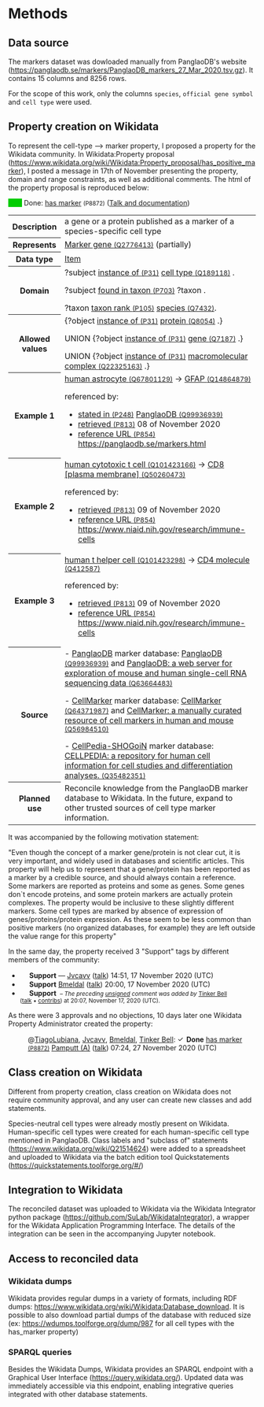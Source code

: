 # Methods
## Data source

The markers dataset was dowloaded manually from PanglaoDB's website (https://panglaodb.se/markers/PanglaoDB_markers_27_Mar_2020.tsv.gz). It contains 15 columns and 8256 rows. 

For the scope of this work, only the columns `species`, `official gene symbol` and 	`cell type` were used. 

## Property creation on Wikidata

To represent the cell-type --> marker property, I proposed a property for the Wikidata community. In Wikidata:Property proposal (<https://www.wikidata.org/wiki/Wikidata:Property_proposal/has_positive_marker>), I posted a message in 17th of November presenting the property, domain and range constraints, as well as additional comments. The html of the property proposal is reproduced below:

<div class="property-navibox" dir="ltr"><style data-mw-deduplicate="TemplateStyles:r1021077283">.mw-parser-output .property-navibox{background-color:#dff;border:3px solid #cddddd}.mw-parser-output .property-navibox-header{background-color:#dff;outline:3px solid #cddddd;padding:4px}.mw-parser-output .property-navibox-links{float:right;margin:0}.mw-parser-output .property-navibox-links li{display:inline;margin:0}.mw-parser-output .property-navibox-links li:after{display:inline;content:" – "}.mw-parser-output .property-navibox-links li:last-child:after{content:none}.mw-parser-output .property-navibox-main{overflow-x:auto}.mw-parser-output .property-navibox table{display:table;overflow-x:visible}.mw-parser-output .property-navibox-main tr{vertical-align:text-top}.mw-parser-output .property-navibox-main th{width:20%}.mw-parser-output .property-navibox[dir="ltr"] .property-navibox-main th{text-align:left}.mw-parser-output .property-navibox[dir="rtl"] .property-navibox-main th{text-align:right}</style><div class="property-navibox-header"><div><span style="background-color:#0C0;">  </span> <span id="P8872"></span>Done: <a href="/wiki/Property:P8872" title="Property:P8872">has marker</a> <small>(P8872)</small> (<a href="/wiki/Property_talk:P8872" title="Property talk:P8872">Talk and documentation</a>)</div></div><div class="property-navibox-main"><table><tbody><tr><th>Description</th><td><span lang="en">a gene or a protein published as a marker of a species-specific cell type</span></td></tr><tr><th>Represents</th><td><a href="/wiki/Q2776413" title="Q2776413">Marker gene <small>(Q2776413)</small></a> (partially)</td></tr><tr><th>Data type</th><td><a href="/wiki/Special:MyLanguage/Help:Data_type#wikibase-item" title="Special:MyLanguage/Help:Data type">Item</a></td></tr><tr><th>Domain</th><td>?subject <a href="/wiki/Property:P31" title="Property:P31">instance of <small>(P31)</small></a> <a href="/wiki/Q189118" title="Q189118">cell type <small>(Q189118)</small></a> . 
<p>?subject <a href="/wiki/Property:P703" title="Property:P703">found in taxon <small>(P703)</small></a> ?taxon . 
</p>
?taxon <a href="/wiki/Property:P105" title="Property:P105">taxon rank <small>(P105)</small></a> <a href="/wiki/Q7432" title="Q7432">species <small>(Q7432)</small></a>.</td></tr><tr><th>Allowed values</th><td>{?object <a href="/wiki/Property:P31" title="Property:P31">instance of <small>(P31)</small></a> <a href="/wiki/Q8054" title="Q8054">protein <small>(Q8054)</small></a> .}
<p>UNION {?object <a href="/wiki/Property:P31" title="Property:P31">instance of <small>(P31)</small></a> <a href="/wiki/Q7187" title="Q7187">gene <small>(Q7187)</small></a> .}
</p>
UNION {?object <a href="/wiki/Property:P31" title="Property:P31">instance of <small>(P31)</small></a> <a href="/wiki/Q22325163" title="Q22325163">macromolecular complex <small>(Q22325163)</small></a> .}</td></tr><tr><th>Example 1</th><td><a href="/wiki/Q67801129" title="Q67801129">human astrocyte <small>(Q67801129)</small></a> → <a href="/wiki/Q14864879" title="Q14864879">GFAP <small>(Q14864879)</small></a>
<p>referenced by:
</p>
<ul><li><a href="/wiki/Property:P248" title="Property:P248">stated in <small>(P248)</small></a> <a href="/wiki/Q99936939" title="Q99936939">PanglaoDB <small>(Q99936939)</small></a></li>
<li><a href="/wiki/Property:P813" title="Property:P813">retrieved <small>(P813)</small></a> 08 of November 2020</li>
<li><a href="/wiki/Property:P854" title="Property:P854">reference URL <small>(P854)</small></a> <a rel="nofollow" class="external free" href="https://panglaodb.se/markers.html">https://panglaodb.se/markers.html</a></li></ul></td></tr><tr><th>Example 2</th><td><a href="/wiki/Q101423166" title="Q101423166">human cytotoxic t cell <small>(Q101423166)</small></a> → <a href="/wiki/Q50260473" title="Q50260473">CD8 [plasma membrane] <small>(Q50260473)</small></a>
<p>referenced by:
</p>
<ul><li><a href="/wiki/Property:P813" title="Property:P813">retrieved <small>(P813)</small></a> 09 of November 2020</li>
<li><a href="/wiki/Property:P854" title="Property:P854">reference URL <small>(P854)</small></a> <a rel="nofollow" class="external free" href="https://www.niaid.nih.gov/research/immune-cells">https://www.niaid.nih.gov/research/immune-cells</a></li></ul></td></tr><tr><th>Example 3</th><td><a href="/wiki/Q101423298" class="mw-redirect" title="Q101423298">human t helper cell <small>(Q101423298)</small></a> → <a href="/wiki/Q412587" title="Q412587">CD4 molecule <small>(Q412587)</small></a>
<p>referenced by:
</p>
<ul><li><a href="/wiki/Property:P813" title="Property:P813">retrieved <small>(P813)</small></a> 09 of November 2020</li>
<li><a href="/wiki/Property:P854" title="Property:P854">reference URL <small>(P854)</small></a> <a rel="nofollow" class="external free" href="https://www.niaid.nih.gov/research/immune-cells">https://www.niaid.nih.gov/research/immune-cells</a></li></ul></td></tr><tr><th>Source</th><td>- <a rel="nofollow" class="external text" href="https://panglaodb.se/">PanglaoDB</a> marker database: <a href="/wiki/Q99936939" title="Q99936939">PanglaoDB <small>(Q99936939)</small></a> and <a href="/wiki/Q63664483" title="Q63664483">PanglaoDB: a web server for exploration of mouse and human single-cell RNA sequencing data <small>(Q63664483)</small></a>
<p>- <a rel="nofollow" class="external text" href="http://biocc.hrbmu.edu.cn/CellMarker/">CellMarker</a> marker database: <a href="/wiki/Q64371987" title="Q64371987">CellMarker <small>(Q64371987)</small></a> and <a href="/wiki/Q56984510" title="Q56984510">CellMarker: a manually curated resource of cell markers in human and mouse <small>(Q56984510)</small></a>
</p>
- <a rel="nofollow" class="external text" href="https://stemcellinformatics.org/">CellPedia-SHOGoiN</a> marker database: <a href="/wiki/Q35482351" title="Q35482351">CELLPEDIA: a repository for human cell information for cell studies and differentiation analyses. <small>(Q35482351)</small></a></td></tr><tr><th>Planned use</th><td>Reconcile knowledge from the PanglaoDB marker database to Wikidata. In the future, expand to other trusted sources of cell type marker information.</td></tr></tbody></table></div></div>


It was accompanied by the following motivation statement: 

"Even though the concept of a marker gene/protein is not clear cut, it is very important, and widely used in databases and scientific articles.
This property will help us to represent that a gene/protein has been reported as a marker by a credible source, and should always contain a reference.
Some markers are reported as proteins and some as genes. Some genes don`t encode proteins, and some protein markers are actually protein complexes.
The property would be inclusive to these slightly different markers.
Some cell types are marked by absence of expression of genes/proteins/protein expression. As these seem to be less common than positive markers (no organized databases, for example) they are left outside the value range for this property"

In the same day, the property received 3 "Support" tags by different members of the community:

<ul><li><img alt="" src="//upload.wikimedia.org/wikipedia/commons/thumb/9/94/Symbol_support_vote.svg/15px-Symbol_support_vote.svg.png" decoding="async" width="15" height="15" srcset="//upload.wikimedia.org/wikipedia/commons/thumb/9/94/Symbol_support_vote.svg/23px-Symbol_support_vote.svg.png 1.5x, //upload.wikimedia.org/wikipedia/commons/thumb/9/94/Symbol_support_vote.svg/30px-Symbol_support_vote.svg.png 2x" data-file-width="180" data-file-height="185">&nbsp;<b>Support</b> — <a href="/wiki/User:Jvcavv" title="User:Jvcavv">Jvcavv</a> (<a href="/wiki/User_talk:Jvcavv" title="User talk:Jvcavv"><span class="signature-talk">talk</span></a>) 14:51, 17 November 2020 (UTC)</li>
<li><img alt="" src="//upload.wikimedia.org/wikipedia/commons/thumb/9/94/Symbol_support_vote.svg/15px-Symbol_support_vote.svg.png" decoding="async" width="15" height="15" srcset="//upload.wikimedia.org/wikipedia/commons/thumb/9/94/Symbol_support_vote.svg/23px-Symbol_support_vote.svg.png 1.5x, //upload.wikimedia.org/wikipedia/commons/thumb/9/94/Symbol_support_vote.svg/30px-Symbol_support_vote.svg.png 2x" data-file-width="180" data-file-height="185">&nbsp;<b>Support</b> <a href="/w/index.php?title=User:Bmeldal&amp;action=edit&amp;redlink=1" class="new" title="User:Bmeldal (page does not exist)">Bmeldal</a> (<a href="/w/index.php?title=User_talk:Bmeldal&amp;action=edit&amp;redlink=1" class="new" title="User talk:Bmeldal (page does not exist)"><span class="signature-talk">talk</span></a>) 20:00, 17 November 2020 (UTC)</li>
<li><img alt="" src="//upload.wikimedia.org/wikipedia/commons/thumb/9/94/Symbol_support_vote.svg/15px-Symbol_support_vote.svg.png" decoding="async" width="15" height="15" srcset="//upload.wikimedia.org/wikipedia/commons/thumb/9/94/Symbol_support_vote.svg/23px-Symbol_support_vote.svg.png 1.5x, //upload.wikimedia.org/wikipedia/commons/thumb/9/94/Symbol_support_vote.svg/30px-Symbol_support_vote.svg.png 2x" data-file-width="180" data-file-height="185">&nbsp;<b>Support</b> <small>&nbsp;– <i>The preceding <a href="/wiki/Q4663253" title="Q4663253">unsigned</a> comment was added by</i> <a href="/wiki/User:Tinker_Bell" title="User:Tinker Bell">Tinker Bell</a> (<a href="/wiki/User_talk:Tinker_Bell" title="User talk:Tinker Bell">talk</a>&nbsp;•&nbsp;<a href="/wiki/Special:Contributions/Tinker_Bell" title="Special:Contributions/Tinker Bell">contribs</a>)&nbsp;at 20:07, November 17, 2020‎ (UTC).</small></li></ul>

As there were 3 approvals and no objections, 10 days later one Wikidata Property Administrator created the property: 

<dd>@<a href="/wiki/User:TiagoLubiana" title="User:TiagoLubiana"><bdi>TiagoLubiana</bdi></a>, <a href="/wiki/User:Jvcavv" title="User:Jvcavv"><bdi>Jvcavv</bdi></a>, <a href="/w/index.php?title=User:Bmeldal&amp;action=edit&amp;redlink=1" class="new" title="User:Bmeldal (page does not exist)"><bdi>Bmeldal</bdi></a>, <a href="/wiki/User:Tinker_Bell" title="User:Tinker Bell"><bdi>Tinker Bell</bdi></a>: <img alt="✓" src="//upload.wikimedia.org/wikipedia/commons/thumb/f/fb/Yes_check.svg/15px-Yes_check.svg.png" decoding="async" title="✓" width="15" height="15" srcset="//upload.wikimedia.org/wikipedia/commons/thumb/f/fb/Yes_check.svg/23px-Yes_check.svg.png 1.5x, //upload.wikimedia.org/wikipedia/commons/thumb/f/fb/Yes_check.svg/30px-Yes_check.svg.png 2x" data-file-width="600" data-file-height="600"><b>&nbsp;Done</b> <a href="/wiki/Property:P8872" title="Property:P8872">has marker <small>(P8872)</small></a> <a href="/wiki/User:Pamputt" title="User:Pamputt">Pamputt<span class="adminMark"> (A)</span></a> (<a href="/wiki/User_talk:Pamputt" title="User talk:Pamputt"><span class="signature-talk">talk</span></a>) 07:24, 27 November 2020 (UTC)</dd>

## Class creation on Wikidata

Different from property creation, class creation on Wikidata does not require community approval, and any user can create new classes and add statements. 

Species-neutral cell types were already mostly present on Wikidata. Human-specific cell types were created for each human-specific cell type mentioned in PanglaoDB. Class labels and "subclass of" statements (<https://www.wikidata.org/wiki/Q21514624>) were added to a spreadsheet and uploaded to Wikidata via the batch edition tool Quickstatements (<https://quickstatements.toolforge.org/#/>)

## Integration to Wikidata 

The reconciled dataset was uploaded to Wikidata via the Wikidata Integrator python package (<https://github.com/SuLab/WikidataIntegrator>), a wrapper for the Wikidata Application Programming Interface. The details of the integration can be seen in the accompanying Jupyter notebook. 

## Access to reconciled data

### Wikidata dumps

Wikidata provides regular dumps in a variety of formats, including RDF dumps: <https://www.wikidata.org/wiki/Wikidata:Database_download>. It is possible to also download partial dumps of the database with reduced size (ex: <https://wdumps.toolforge.org/dump/987> for all cell types with the has_marker property)   

### SPARQL queries

Besides the Wikidata Dumps, Wikidata provides an SPARQL endpoint with a Graphical User Interface (<https://query.wikidata.org/>). Updated data was immediately accessible via this endpoint, enabling integrative queries integrated with other database statements.